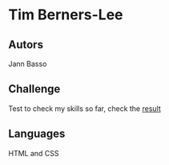 # Tim Berners-Lee

## Autors
Jann Basso

## Challenge
 Test to check my skills so far, check the [result](https://jann-basso.github.io/tim-berners-lee/)

## Languages
HTML and CSS

